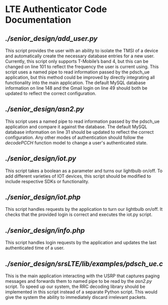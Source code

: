 # LTE Authenticator Code Documentation

## *./senior_design/add_user.py*
This script provides the user with an ability to isolate the TMSI of a device and automatically create the necessary database entries for a new user. Currently, this script only supports T-Mobile’s band 4, but this can be changed on line 101 to reflect the frequency the user is current using. This script uses a named pipe to read information passed by the pdsch_ue application, but this method could be improved by directly integrating all functionality into the main application. The default MySQL database information on line 148 and the Gmail login on line 49 should both be updated to reflect the correct configuration.

## *./senior_design/asn2.py*
This script uses a named pipe to read information passed by the pdsch_ue application and compare it against the database. The default MySQL database information on line 31 should be updated to reflect the correct configuration. Any other modes of authentication should follow the *decodePCCH* function model to change a user's authenticated state.

## *./senior_design/iot.py*
This script takes a boolean as a parameter and turns our lightbulb on/off. To add different varieties of IOT devices, this script should be modified to include respective SDKs or functionality.

## *./senior_design/iot.php*
This script handles requests by the application to turn our lightbulb on/off. It checks that the provided login is correct and executes the iot.py script.

## *./senior_design/info.php*
This script handles login requests by the application and updates the last authenticated time of a user. 

## *./senior_design/srsLTE/lib/examples/pdsch_ue.c*
This is the main application interacting with the USRP that captures paging messages and forwards them to named pipe to be read by the *asn2.py* script. To speed up our system, the RRC decoding library should be implemented in this script instead of a separate Python script. This would give the system the ability to immediately discard irrelevant packets.
